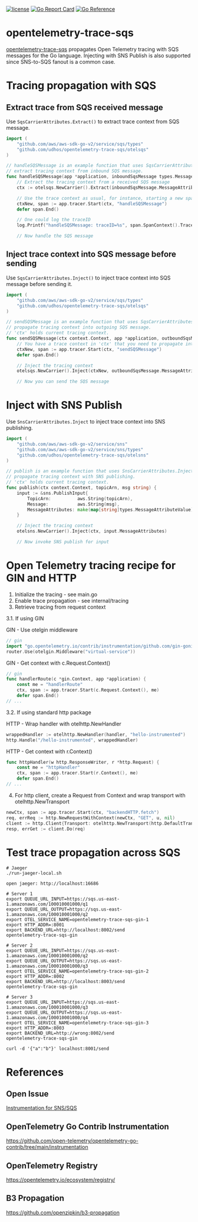 [![license](http://img.shields.io/badge/license-MIT-blue.svg)](https://github.com/udhos/opentelemetry-trace-sqs/blob/main/LICENSE)
[![Go Report Card](https://goreportcard.com/badge/github.com/udhos/opentelemetry-trace-sqs)](https://goreportcard.com/report/github.com/udhos/opentelemetry-trace-sqs)
[![Go Reference](https://pkg.go.dev/badge/github.com/udhos/opentelemetry-trace-sqs.svg)](https://pkg.go.dev/github.com/udhos/opentelemetry-trace-sqs)

# opentelemetry-trace-sqs

[opentelemetry-trace-sqs](https://github.com/udhos/opentelemetry-trace-sqs) propagates Open Telemetry tracing with SQS messages for the Go language. Injecting with SNS Publish is also supported since SNS-to-SQS fanout is a common case.

# Tracing propagation with SQS

## Extract trace from SQS received message

Use `SqsCarrierAttributes.Extract()` to extract trace context from SQS message.

```go
import (
    "github.com/aws/aws-sdk-go-v2/service/sqs/types"
    "github.com/udhos/opentelemetry-trace-sqs/otelsqs"
)

// handleSQSMessage is an example function that uses SqsCarrierAttributes.Extract to
// extract tracing context from inbound SQS message.
func handleSQSMessage(app *application, inboundSqsMessage types.Message) {
    // Extract the tracing context from a received SQS message
    ctx := otelsqs.NewCarrier().Extract(inboundSqsMessage.MessageAttributes)

    // Use the trace context as usual, for instance, starting a new span
    ctxNew, span := app.tracer.Start(ctx, "handleSQSMessage")
    defer span.End()

    // One could log the traceID
    log.Printf("handleSQSMessage: traceID=%s", span.SpanContext().TraceID().String())

    // Now handle the SQS message
```

## Inject trace context into SQS message before sending

Use `SqsCarrierAttributes.Inject()` to inject trace context into SQS message before sending it.

```go
import (
    "github.com/aws/aws-sdk-go-v2/service/sqs/types"
    "github.com/udhos/opentelemetry-trace-sqs/otelsqs"
)

// sendSQSMessage is an example function that uses SqsCarrierAttributes.Inject to
// propagate tracing context into outgoing SQS message.
// 'ctx' holds current tracing context.
func sendSQSMessage(ctx context.Context, app *application, outboundSqsMessage types.Message) {
    // You have a trace context in 'ctx' that you need to propagate into SQS message 'outboundSqsMessage'
    ctxNew, span := app.tracer.Start(ctx, "sendSQSMessage")
    defer span.End()

    // Inject the tracing context
    otelsqs.NewCarrier().Inject(ctxNew, outboundSqsMessage.MessageAttributes)

    // Now you can send the SQS message
```

# Inject with SNS Publish

Use `SnsCarrierAttributes.Inject` to inject trace context into SNS publishing.

```go
import (
    "github.com/aws/aws-sdk-go-v2/service/sns"
    "github.com/aws/aws-sdk-go-v2/service/sns/types"
    "github.com/udhos/opentelemetry-trace-sqs/otelsns"
)

// publish is an example function that uses SnsCarrierAttributes.Inject to
// propagate tracing context with SNS publishing.
// 'ctx' holds current tracing context.
func publish(ctx context.Context, topicArn, msg string) {
    input := &sns.PublishInput{
        TopicArn:          aws.String(topicArn),
        Message:           aws.String(msg),
        MessageAttributes: make(map[string]types.MessageAttributeValue),
    }

    // Inject the tracing context
    otelsns.NewCarrier().Inject(ctx, input.MessageAttributes)

    // Now invoke SNS publish for input
```

# Open Telemetry tracing recipe for GIN and HTTP

1. Initialize the tracing - see main.go
2. Enable trace propagation - see internal/tracing
3. Retrieve tracing from request context

3.1. If using GIN

GIN - Use otelgin middleware

```go
// gin
import "go.opentelemetry.io/contrib/instrumentation/github.com/gin-gonic/gin/otelgin"
router.Use(otelgin.Middleware("virtual-service"))
```

GIN - Get context with c.Request.Context()

```go
// gin
func handlerRoute(c *gin.Context, app *application) {
    const me = "handlerRoute"
    ctx, span := app.tracer.Start(c.Request.Context(), me)
    defer span.End()
// ...
```

3.2. If using standard http package

HTTP - Wrap handler with otelhttp.NewHandler

```go
wrappedHandler := otelhttp.NewHandler(handler, "hello-instrumented")
http.Handle("/hello-instrumented", wrappedHandler)
```

HTTP - Get context with r.Context()

```go
func httpHandler(w http.ResponseWriter, r *http.Request) {
    const me = "httpHandler"
    ctx, span := app.tracer.Start(r.Context(), me)
    defer span.End()
// ...
```

4. For http client, create a Request from Context and wrap transport with otelhttp.NewTransport

```go
newCtx, span := app.tracer.Start(ctx, "backendHTTP.fetch")
req, errReq := http.NewRequestWithContext(newCtx, "GET", u, nil)
client := http.Client{Transport: otelhttp.NewTransport(http.DefaultTransport)}
resp, errGet := client.Do(req)
```

# Test trace propagation across SQS

```
# Jaeger
./run-jaeger-local.sh

open jaeger: http://localhost:16686

# Server 1
export QUEUE_URL_INPUT=https://sqs.us-east-1.amazonaws.com/100010001000/q1
export QUEUE_URL_OUTPUT=https://sqs.us-east-1.amazonaws.com/100010001000/q2
export OTEL_SERVICE_NAME=opentelemetry-trace-sqs-gin-1
export HTTP_ADDR=:8001
export BACKEND_URL=http://localhost:8002/send
opentelemetry-trace-sqs-gin

# Server 2
export QUEUE_URL_INPUT=https://sqs.us-east-1.amazonaws.com/100010001000/q2
export QUEUE_URL_OUTPUT=https://sqs.us-east-1.amazonaws.com/100010001000/q3
export OTEL_SERVICE_NAME=opentelemetry-trace-sqs-gin-2
export HTTP_ADDR=:8002
export BACKEND_URL=http://localhost:8003/send
opentelemetry-trace-sqs-gin

# Server 3
export QUEUE_URL_INPUT=https://sqs.us-east-1.amazonaws.com/100010001000/q3
export QUEUE_URL_OUTPUT=https://sqs.us-east-1.amazonaws.com/100010001000/q4
export OTEL_SERVICE_NAME=opentelemetry-trace-sqs-gin-3
export HTTP_ADDR=:8003
export BACKEND_URL=http://wrong:8002/send
opentelemetry-trace-sqs-gin

curl -d '{"a":"b"}' localhost:8001/send
```

# References

## Open Issue

[Instrumentation for SNS/SQS](https://github.com/open-telemetry/opentelemetry-go-contrib/issues/1613)

## OpenTelemetry Go Contrib Instrumentation

https://github.com/open-telemetry/opentelemetry-go-contrib/tree/main/instrumentation

## OpenTelemetry Registry

https://opentelemetry.io/ecosystem/registry/

## B3 Propagation

https://github.com/openzipkin/b3-propagation
